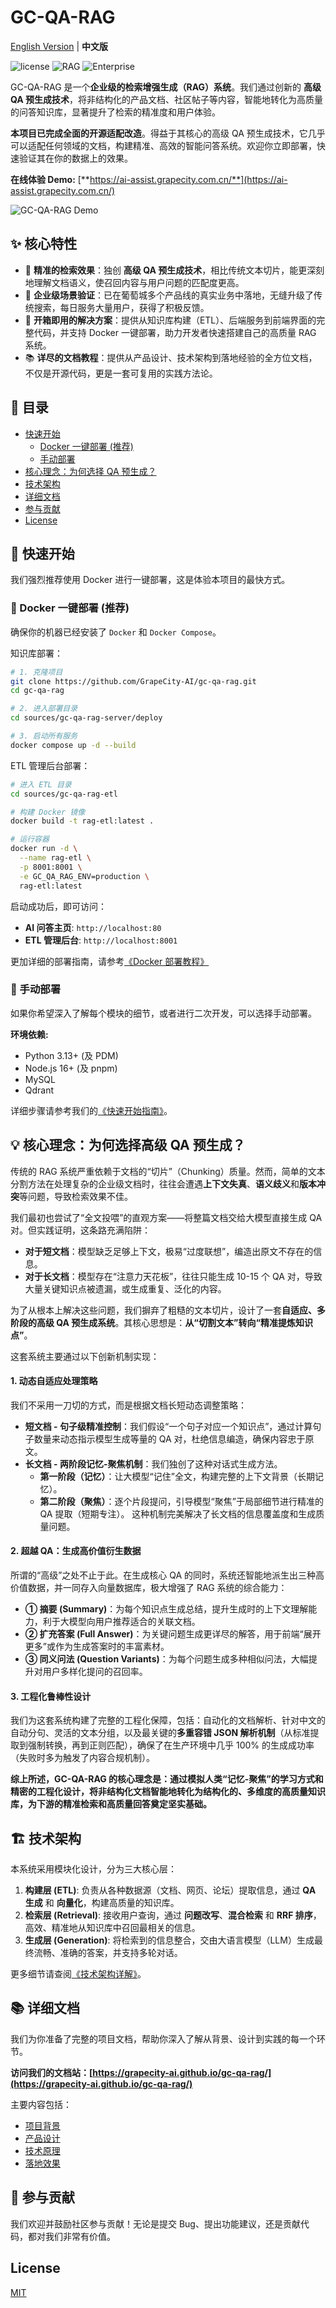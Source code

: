 # GC-QA-RAG

[English Version](./README_ENGLISH.md) | **中文版**

![license](https://img.shields.io/badge/license-MIT-blue)
![RAG](https://img.shields.io/badge/tech-RAG-important)
![Enterprise](https://img.shields.io/badge/validated-Enterprise-success)

GC-QA-RAG 是一个**企业级的检索增强生成（RAG）系统**。我们通过创新的 **高级 QA 预生成技术**，将非结构化的产品文档、社区帖子等内容，智能地转化为高质量的问答知识库，显著提升了检索的精准度和用户体验。

**本项目已完成全面的开源适配改造**。得益于其核心的高级 QA 预生成技术，它几乎可以适配任何领域的文档，构建精准、高效的智能问答系统。欢迎你立即部署，快速验证其在你的数据上的效果。

**在线体验 Demo:** [**https://ai-assist.grapecity.com.cn/**](https://ai-assist.grapecity.com.cn/)

![GC-QA-RAG Demo](./docs/image-1.png)

## ✨ 核心特性

-   🎯 **精准的检索效果**：独创 **高级 QA 预生成技术**，相比传统文本切片，能更深刻地理解文档语义，使召回内容与用户问题的匹配度更高。
-   🏢 **企业级场景验证**：已在葡萄城多个产品线的真实业务中落地，无缝升级了传统搜索，每日服务大量用户，获得了积极反馈。
-   🚀 **开箱即用的解决方案**：提供从知识库构建（ETL）、后端服务到前端界面的完整代码，并支持 Docker 一键部署，助力开发者快速搭建自己的高质量 RAG 系统。
-   📚 **详尽的文档教程**：提供从产品设计、技术架构到落地经验的全方位文档，不仅是开源代码，更是一套可复用的实践方法论。

## 📖 目录

-   [快速开始](#-快速开始)
    -   [Docker 一键部署 (推荐)](#-docker-一键部署-推荐)
    -   [手动部署](#-手动部署)
-   [核心理念：为何选择 QA 预生成？](#-核心理念为何选择-qa-预生成)
-   [技术架构](#-技术架构)
-   [详细文档](#-详细文档)
-   [参与贡献](#-参与贡献)
-   [License](#-license)

## 🚀 快速开始

我们强烈推荐使用 Docker 进行一键部署，这是体验本项目的最快方式。

### 🐳 Docker 一键部署 (推荐)

确保你的机器已经安装了 `Docker` 和 `Docker Compose`。

知识库部署：

```bash
# 1. 克隆项目
git clone https://github.com/GrapeCity-AI/gc-qa-rag.git
cd gc-qa-rag

# 2. 进入部署目录
cd sources/gc-qa-rag-server/deploy

# 3. 启动所有服务
docker compose up -d --build
```

ETL 管理后台部署：

```bash
# 进入 ETL 目录
cd sources/gc-qa-rag-etl

# 构建 Docker 镜像
docker build -t rag-etl:latest .

# 运行容器
docker run -d \
  --name rag-etl \
  -p 8001:8001 \
  -e GC_QA_RAG_ENV=production \
  rag-etl:latest
```

启动成功后，即可访问：

-   **AI 问答主页**: `http://localhost:80`
-   **ETL 管理后台**: `http://localhost:8001`

更加详细的部署指南，请参考[《Docker 部署教程》](https://grapecity-ai.github.io/gc-qa-rag/2-%E5%BC%80%E5%8F%91%E6%95%99%E7%A8%8B/1-Docker%E9%83%A8%E7%BD%B2/)

### 🔧 手动部署

如果你希望深入了解每个模块的细节，或者进行二次开发，可以选择手动部署。

**环境依赖:**

-   Python 3.13+ (及 PDM)
-   Node.js 16+ (及 pnpm)
-   MySQL
-   Qdrant

详细步骤请参考我们的[《快速开始指南》](./quickstart.md)。

## 💡 核心理念：为何选择高级 QA 预生成？

传统的 RAG 系统严重依赖于文档的“切片”（Chunking）质量。然而，简单的文本分割方法在处理复杂的企业级文档时，往往会遭遇**上下文失真**、**语义歧义**和**版本冲突**等问题，导致检索效果不佳。

我们最初也尝试了“全文投喂”的直观方案——将整篇文档交给大模型直接生成 QA 对。但实践证明，这条路充满陷阱：

-   **对于短文档**：模型缺乏足够上下文，极易“过度联想”，编造出原文不存在的信息。
-   **对于长文档**：模型存在“注意力天花板”，往往只能生成 10-15 个 QA 对，导致大量关键知识点被遗漏，或生成重复、泛化的内容。

为了从根本上解决这些问题，我们摒弃了粗糙的文本切片，设计了一套**自适应、多阶段的高级 QA 预生成系统**。其核心思想是：**从“切割文本”转向“精准提炼知识点”**。

这套系统主要通过以下创新机制实现：

#### 1. 动态自适应处理策略

我们不采用一刀切的方式，而是根据文档长短动态调整策略：

-   **短文档 - 句子级精准控制**：我们假设“一个句子对应一个知识点”，通过计算句子数量来动态指示模型生成等量的 QA 对，杜绝信息编造，确保内容忠于原文。
-   **长文档 - 两阶段记忆-聚焦机制**：我们独创了这种对话式生成方法。
    -   **第一阶段（记忆）**：让大模型“记住”全文，构建完整的上下文背景（长期记忆）。
    -   **第二阶段（聚焦）**：逐个片段提问，引导模型“聚焦”于局部细节进行精准的 QA 提取（短期专注）。
        这种机制完美解决了长文档的信息覆盖度和生成质量问题。

#### 2. 超越 QA：生成高价值衍生数据

所谓的“高级”之处不止于此。在生成核心 QA 的同时，系统还智能地派生出三种高价值数据，并一同存入向量数据库，极大增强了 RAG 系统的综合能力：

-   **① 摘要 (Summary)**：为每个知识点生成总结，提升生成时的上下文理解能力，利于大模型向用户推荐适合的关联文档。
-   **② 扩充答案 (Full Answer)**：为关键问题生成更详尽的解答，用于前端“展开更多”或作为生成答案时的丰富素材。
-   **③ 同义问法 (Question Variants)**：为每个问题生成多种相似问法，大幅提升对用户多样化提问的召回率。

#### 3. 工程化鲁棒性设计

我们为这套系统构建了完整的工程化保障，包括：自动化的文档解析、针对中文的自动分句、灵活的文本分组，以及最关键的**多重容错 JSON 解析机制**（从标准提取到强制转换，再到正则匹配），确保了在生产环境中几乎 100% 的生成成功率（失败时多为触发了内容合规机制）。

**综上所述，GC-QA-RAG 的核心理念是：通过模拟人类“记忆-聚焦”的学习方式和精密的工程化设计，将非结构化文档智能地转化为结构化的、多维度的高质量知识库，为下游的精准检索和高质量回答奠定坚实基础。**

## 🏗️ 技术架构

本系统采用模块化设计，分为三大核心层：

1.  **构建层 (ETL)**: 负责从各种数据源（文档、网页、论坛）提取信息，通过 **QA 生成** 和 **向量化**，构建高质量的知识库。
2.  **检索层 (Retrieval)**: 接收用户查询，通过 **问题改写**、**混合检索** 和 **RRF 排序**，高效、精准地从知识库中召回最相关的信息。
3.  **生成层 (Generation)**: 将检索到的信息整合，交由大语言模型（LLM）生成最终流畅、准确的答案，并支持多轮对话。

更多细节请查阅[《技术架构详解》](https://grapecity-ai.github.io/gc-qa-rag/0-%E9%A1%B9%E7%9B%AE%E6%A6%82%E8%BF%B0/3_%E6%8A%80%E6%9C%AF%E6%9E%B6%E6%9E%84/)。

## 📚 详细文档

我们为你准备了完整的项目文档，帮助你深入了解从背景、设计到实践的每一个环节。

**访问我们的文档站：[https://grapecity-ai.github.io/gc-qa-rag/](https://grapecity-ai.github.io/gc-qa-rag/)**

主要内容包括：

-   [项目背景](https://grapecity-ai.github.io/gc-qa-rag/0-%E9%A1%B9%E7%9B%AE%E6%A6%82%E8%BF%B0/1_%E9%A1%B9%E7%9B%AE%E8%83%8C%E6%99%AF/)
-   [产品设计](https://grapecity-ai.github.io/gc-qa-rag/0-%E9%A1%B9%E7%9B%AE%E6%A6%82%E8%BF%B0/2_%E4%BA%A7%E5%93%81%E8%AE%BE%E8%AE%A1/)
-   [技术原理](https://grapecity-ai.github.io/gc-qa-rag/1-%E6%8A%80%E6%9C%AF%E5%8E%9F%E7%90%86/1-%E5%88%87%E7%89%87%E6%96%B9%E6%A1%88/)
-   [落地效果](https://grapecity-ai.github.io/gc-qa-rag/0-%E9%A1%B9%E7%9B%AE%E6%A6%82%E8%BF%B0/5_%E8%90%BD%E5%9C%B0%E6%95%88%E6%9E%9C/)

## 🤝 参与贡献

我们欢迎并鼓励社区参与贡献！无论是提交 Bug、提出功能建议，还是贡献代码，都对我们非常有价值。

## License

[MIT](./LICENSE)

